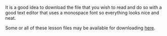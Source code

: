It is a good idea to download the file that you wish
to read and do so with a good text editor that uses a
monospace font so everything looks nice and neat.

Some or all of these lesson files may be available for downloading [here](https://drive.google.com/folderview?id=1R9PnLVLCr-bRaHD6ZkQjU046Kzs8w4ds).
